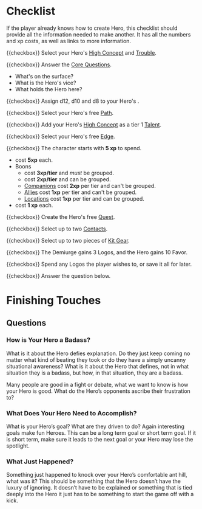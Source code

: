 # Checklist

If the player already knows how to create Hero, this checklist 
should provide all the information needed to make another.
It has all the numbers and xp costs, as well as links to 
more information.

{{checkbox}} Select your Hero's 
[High Concept](character_creation.md#high-concept) and 
[Trouble](character_creation.md#trouble).  

{{checkbox}} Answer the 
[Core Questions](character_creation.md#core-questions).

* What's on the surface?
* What is the Hero's vice?
* What holds the Hero here?

{{checkbox}} Assign d12, d10 and d8 to your Hero's
[](attributes.md).

{{checkbox}} Select your Hero's free 
[Path](paths.md).

{{checkbox}} Add your Hero's 
[High Concept](character_creation.md#high-concept)
as a tier 1 
[Talent](boons/talents.md).

{{checkbox}} Select your Hero's free 
[Edge](edges.md).

{{checkbox}} The character starts with **5 xp** to spend.

* [](edges.md) cost **5xp** each.
* Boons
  * [](boons/talents.md) cost **3xp/tier** and *must* be grouped.
  * [](boons/gear.md) cost **2xp/tier** and can be grouped.
  * [Companions](boons/kith.md#companion) cost **2xp** per tier and can't be grouped.
  * [Allies](boons/kith.md#ally) cost **1xp** per tier and can't be grouped.
  * [Locations](boons/location.md) cost **1xp** per tier and can be grouped.
* [](paths.md) cost **1 xp** each.

{{checkbox}} Create the Hero's free
[Quest](quests.md).

{{checkbox}} Select up to two 
[Contacts](boons/kith.md#contact).

{{checkbox}} Select up to two pieces of 
[Kit Gear](boons/gear.md#kit-gear).

{{checkbox}} The Demiurge gains 3 Logos, and the
Hero gains 10 Favor.  

{{checkbox}} Spend any Logos the player wishes to, or save it all for later.

{{checkbox}} Answer the [](#finishing-touches) question below.


# Finishing Touches

## Questions

### How is Your Hero a Badass?

What is it about the Hero defies explanation. Do
they just keep coming no matter what kind of beating
they took or do they have a simply uncanny situational
awareness? What is it about the Hero that defines, not
in what situation they is a badass, but how, in that
situation, they are a badass.

Many people are good in a fight or debate, what we
want to know is how your Hero is good. What do the
Hero’s opponents ascribe their frustration to?

### What Does Your Hero Need to Accomplish?

What is your Hero’s goal? What are they driven to do?
Again interesting goals make fun Heroes. This can be
a long term goal or short term goal. If it is short term,
make sure it leads to the next goal or your Hero may
lose the spotlight.



### What Just Happened?

Something just happened to knock over your Hero’s
comfortable ant hill, what was it? This should be
something that the Hero doesn’t have the luxury of
ignoring. It doesn’t have to be explained or something
that is tied deeply into the Hero it just has to be
something to start the game off with a kick.

